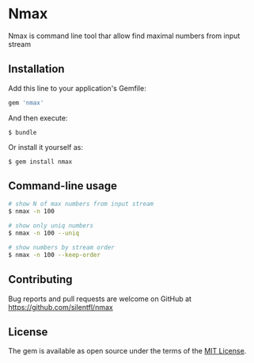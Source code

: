 # Nmax

Nmax is command line tool thar allow find maximal numbers from input stream

## Installation

Add this line to your application's Gemfile:

``` ruby
gem 'nmax'
```

And then execute:

    $ bundle

Or install it yourself as:

    $ gem install nmax

## Command-line usage

``` sh
# show N of max numbers from input stream
$ nmax -n 100

# show only uniq numbers
$ nmax -n 100 --uniq

# show numbers by stream order
$ nmax -n 100 --keep-order
```

## Contributing

Bug reports and pull requests are welcome on GitHub at https://github.com/silentfl/nmax


## License

The gem is available as open source under the terms of the [MIT License](http://opensource.org/licenses/MIT).

